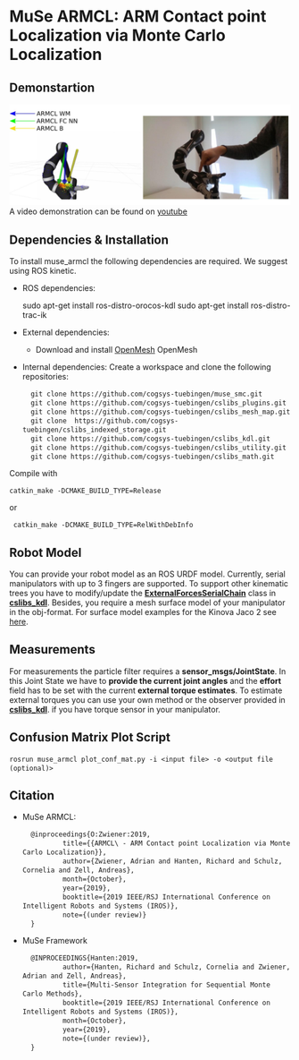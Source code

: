 # MuSe ARMCL: ARM Contact point Localization via Monte Carlo Localization

## Demonstartion 

![image](muse_armcl.jpg  "image")
A video demonstration can be found on [youtube](https://youtu.be/2131Hu-yEuE) 

## Dependencies & Installation
To install muse_armcl the following dependencies are required. We suggest using ROS kinetic.

* ROS dependencies:

	sudo apt-get install ros-distro-orocos-kdl
	sudo apt-get install ros-distro-trac-ik
	
* External dependencies:
	- Download and install [OpenMesh](https://www.openmesh.org/download/	) OpenMesh 

* Internal dependencies:
Create a workspace and clone the following repositories:

		git clone https://github.com/cogsys-tuebingen/muse_smc.git
		git clone https://github.com/cogsys-tuebingen/cslibs_plugins.git
		git clone https://github.com/cogsys-tuebingen/cslibs_mesh_map.git
		git clone  https://github.com/cogsys-tuebingen/cslibs_indexed_storage.git
		git clone https://github.com/cogsys-tuebingen/cslibs_kdl.git
		git clone https://github.com/cogsys-tuebingen/cslibs_utility.git
		git clone https://github.com/cogsys-tuebingen/cslibs_math.git
		
Compile with 
 
 	catkin_make -DCMAKE_BUILD_TYPE=Release 
 	
 or
 
 	 catkin_make -DCMAKE_BUILD_TYPE=RelWithDebInfo	

## Robot Model

You can provide your robot model as an ROS URDF model. 
Currently, serial manipulators with up to 3 fingers are supported. To support other kinematic trees you have to modify/update the [**ExternalForcesSerialChain**](https://github.com/cogsys-tuebingen/cslibs_kdl/blob/master/cslibs_kdl/include/cslibs_kdl/external_forces.h) class in [**cslibs_kdl**](https://github.com/cogsys-tuebingen/cslibs_kdl). 
Besides, you require a mesh surface model of your manipulator in the obj-format.
For surface model examples for the Kinova Jaco 2 see [here](https://github.com/cogsys-tuebingen/jaco2_contact_detection/tree/github).

## Measurements

For measurements the particle filter requires a **sensor_msgs/JointState**.
In this Joint State we have to **provide the current joint angles** and the **effort** field has to be set with the current **external torque estimates**.  To estimate external torques you can use your own method or the observer provided in  [**cslibs_kdl**](https://github.com/cogsys-tuebingen/cslibs_kdl/blob/master/cslibs_kdl/launch/external_torque_observer.launch). if you have torque sensor in your manipulator.

## Confusion Matrix Plot Script

	rosrun muse_armcl plot_conf_mat.py -i <input file> -o <output file (optional)>


## Citation
* MuSe ARMCL:

		@inproceedings{O:Zwiener:2019,
		        title={{ARMCL\ - ARM Contact point Localization via Monte Carlo Localization}},
		        author={Zwiener, Adrian and Hanten, Richard and Schulz, Cornelia and Zell, Andreas},
		        month={October},
		        year={2019},
		        booktitle={2019 IEEE/RSJ International Conference on Intelligent Robots and Systems (IROS)},
		        note={(under review)}
		}

* MuSe Framework
	
		@INPROCEEDINGS{Hanten:2019,
		        author={Hanten, Richard and Schulz, Cornelia and Zwiener, Adrian and Zell, Andreas},
		        title={Multi-Sensor Integration for Sequential Monte Carlo Methods},
		        booktitle={2019 IEEE/RSJ International Conference on Intelligent Robots and Systems (IROS)},
		        month={October},
		        year={2019},
		        note={(under review)},
		}
	
